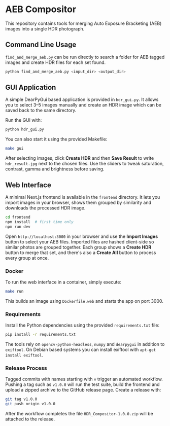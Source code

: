 # AEB Compositor

This repository contains tools for merging Auto Exposure Bracketing (AEB) images into a single HDR photograph.

## Command Line Usage

`find_and_merge_aeb.py` can be run directly to search a folder for AEB tagged images and create HDR files for each set found.

```bash
python find_and_merge_aeb.py <input_dir> <output_dir>
```

## GUI Application

A simple DearPyGui based application is provided in `hdr_gui.py`. It allows you to select 3–5 images manually and create an HDR image which can be saved back to the same directory.

Run the GUI with:

```bash
python hdr_gui.py
```

You can also start it using the provided Makefile:

```bash
make gui
```

After selecting images, click **Create HDR** and then **Save Result** to write `hdr_result.jpg` next to the chosen files.
Use the sliders to tweak saturation, contrast, gamma and brightness before saving.

## Web Interface

A minimal Next.js frontend is available in the `frontend` directory. It lets you import images in your browser, shows them grouped by similarity and downloads the processed HDR image.

```bash
cd frontend
npm install  # first time only
npm run dev
```

Open `http://localhost:3000` in your browser and use the **Import Images** button to select your AEB files. Imported files are hashed client-side so similar photos are grouped together. Each group shows a **Create HDR** button to merge that set, and there's also a **Create All** button to process every group at once.

### Docker

To run the web interface in a container, simply execute:

```bash
make run
```

This builds an image using `Dockerfile.web` and starts the app on port 3000.

### Requirements

Install the Python dependencies using the provided `requirements.txt` file:

```bash
pip install -r requirements.txt
```

The tools rely on `opencv-python-headless`, `numpy` and `dearpygui` in addition to `exiftool`. On Debian based systems you can install exiftool with `apt-get install exiftool`.

### Release Process

Tagged commits with names starting with `v` trigger an automated workflow.
Pushing a tag such as `v1.0.0` will run the test suite, build the frontend and
upload a zipped archive to the GitHub release page. Create a release with:

```bash
git tag v1.0.0
git push origin v1.0.0
```

After the workflow completes the file `HDR_Compositor-1.0.0.zip` will be
attached to the release.
